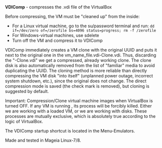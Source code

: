 **VDIComp** - compresses the .vdi file of the VirtualBox

Before compressing, the VM must be "cleaned up" from the inside:
- For a Linux virtual machine, go to the su/password terminal and run:
`dd if=/dev/zero of=/zerofile bs=4096 status=progress; rm -f /zerofile`
- For Windows-virtual machines, use sdelete
- Turn off the VM and compress it to VDIComp

VDIComp immediately creates a VM clone with the original UUID and puts it next to the original one in the vm_name_file.vdi-Clone.vdi. Thus, discarding the "-Clone.vdi" we get a compressed, already working clone. The clone disk is also automatically removed from the list of "familiar" media to avoid duplicating the UUID. The cloning method is more reliable than directly compressing the VM disk "into itself" (unplanned power outage, incorrect system shutdown, etc.), since the original does not change. The direct compression mode is saved (the check mark is removed), but cloning is suggested by default.

Important: Compression/Clone virtual machine images when VirtualBox is turned OFF. If any VM is running , its process will be forcibly killed. Either we are working with a loaded VM, or we are working with disks. These processes are mutually exclusive, which is absolutely true according to the logic of VirtualBox.

The VDIComp startup shortcut is located in the Menu-Emulators.

Made and tested in Mageia Linux-7/8.
